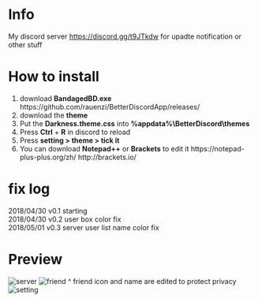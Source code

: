 # Info
My discord server https://discord.gg/t9JTkdw for upadte notification or other stuff
 

# How to install
<ol>
<li>download <b>BandagedBD.exe</b> https://github.com/rauenzi/BetterDiscordApp/releases/</li>
<li>download the <b>theme</b></li>
<li>Put the <b>Darkness.theme.css</b> into <b>%appdata%\BetterDiscord\themes</b></li>
<li>Press <b>Ctrl</b> + <b>R</b> in discord to reload</li>
<li>Press <b>setting > theme > tick it</b></li>
<li>You can download <b>Notepad++</b> or <b>Brackets</b> to edit it https://notepad-plus-plus.org/zh/ http://brackets.io/</li>
</ol>
 
# fix log
2018/04/30 v0.1 starting <br>
2018/04/30 v0.2 user box color fix <br>
2018/05/01 v0.3 server user list name color fix <br>

# Preview
<img src="https://i.imgur.com/QtS7KD9.jpg" alt="server">
<img src="https://i.imgur.com/Kg577je.jpg" alt="friend">
^ friend icon and name are edited to protect privacy
<img src="https://i.imgur.com/xG2OB7J.jpg" alt="setting">
